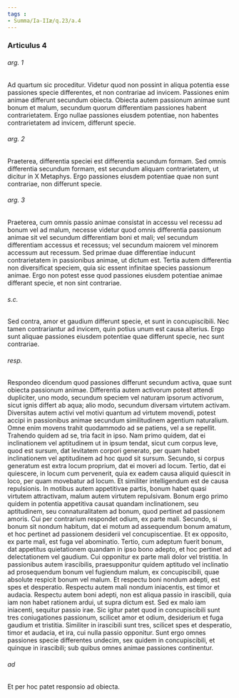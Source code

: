 ```yaml
---
tags : 
- Summa/Ia-IIæ/q.23/a.4
---
```


### Articulus 4

###### arg. 1
Ad quartum sic proceditur. Videtur quod non possint in aliqua potentia esse passiones specie differentes, et non contrariae ad invicem. Passiones enim animae differunt secundum obiecta. Obiecta autem passionum animae sunt bonum et malum, secundum quorum differentiam passiones habent contrarietatem. Ergo nullae passiones eiusdem potentiae, non habentes contrarietatem ad invicem, differunt specie.

###### arg. 2
Praeterea, differentia speciei est differentia secundum formam. Sed omnis differentia secundum formam, est secundum aliquam contrarietatem, ut dicitur in X Metaphys. Ergo passiones eiusdem potentiae quae non sunt contrariae, non differunt specie.

###### arg. 3
Praeterea, cum omnis passio animae consistat in accessu vel recessu ad bonum vel ad malum, necesse videtur quod omnis differentia passionum animae sit vel secundum differentiam boni et mali; vel secundum differentiam accessus et recessus; vel secundum maiorem vel minorem accessum aut recessum. Sed primae duae differentiae inducunt contrarietatem in passionibus animae, ut dictum est. Tertia autem differentia non diversificat speciem, quia sic essent infinitae species passionum animae. Ergo non potest esse quod passiones eiusdem potentiae animae differant specie, et non sint contrariae.

###### s.c.
Sed contra, amor et gaudium differunt specie, et sunt in concupiscibili. Nec tamen contrariantur ad invicem, quin potius unum est causa alterius. Ergo sunt aliquae passiones eiusdem potentiae quae differunt specie, nec sunt contrariae.

###### resp.
Respondeo dicendum quod passiones differunt secundum activa, quae sunt obiecta passionum animae. Differentia autem activorum potest attendi dupliciter, uno modo, secundum speciem vel naturam ipsorum activorum, sicut ignis differt ab aqua; alio modo, secundum diversam virtutem activam. Diversitas autem activi vel motivi quantum ad virtutem movendi, potest accipi in passionibus animae secundum similitudinem agentium naturalium. Omne enim movens trahit quodammodo ad se patiens, vel a se repellit. Trahendo quidem ad se, tria facit in ipso. Nam primo quidem, dat ei inclinationem vel aptitudinem ut in ipsum tendat, sicut cum corpus leve, quod est sursum, dat levitatem corpori generato, per quam habet inclinationem vel aptitudinem ad hoc quod sit sursum. Secundo, si corpus generatum est extra locum proprium, dat ei moveri ad locum. Tertio, dat ei quiescere, in locum cum pervenerit, quia ex eadem causa aliquid quiescit in loco, per quam movebatur ad locum. Et similiter intelligendum est de causa repulsionis. In motibus autem appetitivae partis, bonum habet quasi virtutem attractivam, malum autem virtutem repulsivam. Bonum ergo primo quidem in potentia appetitiva causat quandam inclinationem, seu aptitudinem, seu connaturalitatem ad bonum, quod pertinet ad passionem amoris. Cui per contrarium respondet odium, ex parte mali. Secundo, si bonum sit nondum habitum, dat ei motum ad assequendum bonum amatum, et hoc pertinet ad passionem desiderii vel concupiscentiae. Et ex opposito, ex parte mali, est fuga vel abominatio. Tertio, cum adeptum fuerit bonum, dat appetitus quietationem quandam in ipso bono adepto, et hoc pertinet ad delectationem vel gaudium. Cui opponitur ex parte mali dolor vel tristitia. In passionibus autem irascibilis, praesupponitur quidem aptitudo vel inclinatio ad prosequendum bonum vel fugiendum malum, ex concupiscibili, quae absolute respicit bonum vel malum. Et respectu boni nondum adepti, est spes et desperatio. Respectu autem mali nondum iniacentis, est timor et audacia. Respectu autem boni adepti, non est aliqua passio in irascibili, quia iam non habet rationem ardui, ut supra dictum est. Sed ex malo iam iniacenti, sequitur passio irae. Sic igitur patet quod in concupiscibili sunt tres coniugationes passionum, scilicet amor et odium, desiderium et fuga gaudium et tristitia. Similiter in irascibili sunt tres, scilicet spes et desperatio, timor et audacia, et ira, cui nulla passio opponitur. Sunt ergo omnes passiones specie differentes undecim, sex quidem in concupiscibili, et quinque in irascibili; sub quibus omnes animae passiones continentur.

###### ad 
Et per hoc patet responsio ad obiecta.

